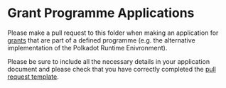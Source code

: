 # Grant Programme Applications

Please make a pull request to this folder when making an application for [grants](https://github.com/w3f/Web3-collaboration/blob/master/grants/grants.md) that are part of a defined programme (e.g. the alternative implementation of the Polkadot Runtime Enivronment).

Please be sure to include all the necessary details in your application document and please check that you have correctly completed the [pull request template](https://github.com/w3f/Web3-collaboration/blob/master/.github/PULL_REQUEST_TEMPLATE/grant_application.md).
